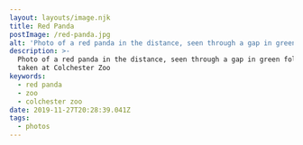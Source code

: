 ```yaml
---
layout: layouts/image.njk
title: Red Panda
postImage: /red-panda.jpg
alt: 'Photo of a red panda in the distance, seen through a gap in green foliage'
description: >-
  Photo of a red panda in the distance, seen through a gap in green foliage
  taken at Colchester Zoo
keywords:
  - red panda
  - zoo
  - colchester zoo
date: 2019-11-27T20:28:39.041Z
tags:
  - photos
---
```


